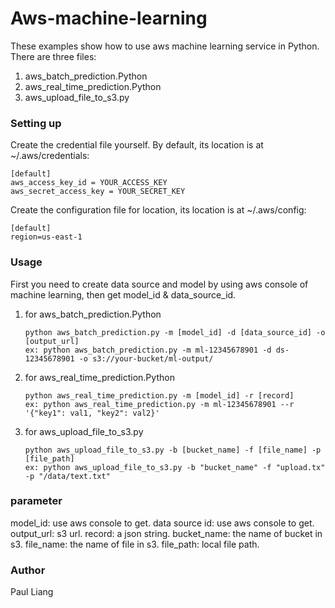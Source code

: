# Aws-machine-learning

These examples show how to use aws machine learning service in Python. There are three files:

1. aws_batch_prediction.Python
2. aws_real_time_prediction.Python
3. aws_upload_file_to_s3.py

### Setting up

Create the credential file yourself. By default, its location is at ~/.aws/credentials:

    [default]
    aws_access_key_id = YOUR_ACCESS_KEY
    aws_secret_access_key = YOUR_SECRET_KEY

Create the configuration file for location, its location is at ~/.aws/config:

    [default]
    region=us-east-1

### Usage

First you need to create data source and model by using aws console of machine learning, then get model_id & data_source_id.

1. for aws_batch_prediction.Python

    ```
    python aws_batch_prediction.py -m [model_id] -d [data_source_id] -o [output_url]
    ex: python aws_batch_prediction.py -m ml-12345678901 -d ds-12345678901 -o s3://your-bucket/ml-output/
    ```

2. for aws_real_time_prediction.Python
    
    ```
    python aws_real_time_prediction.py -m [model_id] -r [record]
    ex: python aws_real_time_prediction.py -m ml-12345678901 --r '{"key1": val1, "key2": val2}'
    ```

3. for aws_upload_file_to_s3.py
    
    ```
    python aws_upload_file_to_s3.py -b [bucket_name] -f [file_name] -p [file_path]
    ex: python aws_upload_file_to_s3.py -b "bucket_name" -f "upload.tx" -p "/data/text.txt"
    ```

### parameter 

model_id: use aws console to get.
data source id: use aws console to get.
output_url: s3 url.
record: a json string.
bucket_name: the name of bucket in s3.
file_name: the name of file in s3.
file_path: local file path.

### Author

Paul Liang


